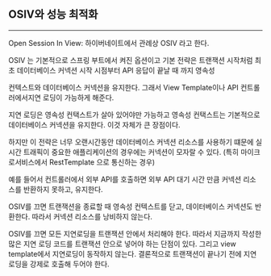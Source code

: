 ## OSIV와 성능 최적화

***

Open Session In View: 하이버네이트에서 관례상 OSIV 라고 한다. 

OSIV 는 기본적으로 스프링 부트에서 켜진 옵션이고 기본 전략은 트랜잭션 시작처럼 최초 데이터베이스 커넥션 시작 시점부터 API 응답이 끝날 때 까지 영속성

컨텍스트와 데이터베이스 커넥션을 유지한다. 그래서 View Template이나 API 컨트롤러에서지연 로딩이 가능하게 해준다.

지연 로딩은 영속성 컨택스트가 살아 있어야만 가능하고 영속성 컨택스트는 기본적으로 데이터베이스 커넥션을 유지한다. 이것 자체가 큰 장점이다.

하지만 이 전략은 너무 오랜시간동안 데이터베이스 커넥션 리소스를 사용하기 떄문에 실시간 트래픽이 중요한 애플리케이션의 경우에는 커넥션이 모자랄 수 있다. (특히 마이크로서비스에서 RestTemplate 으로 통신하는 경우)

예를 들어서 컨트롤러에서 외부 API를 호출하면 외부 API 대기 시간 만큼 커넥션 리소스를 반환하지 못하고, 유지한다. 


OSIV를 끄면 트랜잭션을 종료할 때 영속성 컨텍스트를 닫고, 데이터베이스 커넥션도 반환한다. 따라서 커넥션 리소스를 낭비하지 않는다.

OSIV를 끄면 모든 지연로딩을 트랜잭션 안에서 처리해야 한다. 따라서 지금까지 작성한 많은 지연 로딩 코드를 트랜잭션 안으로 넣어야 하는 단점이 있다. 그리고 view template에서 지연로딩이 동작하지
않는다. 결론적으로 트랜잭션이 끝나기 전에 지연 로딩을 강제로 호출해 두어야 한다. 

